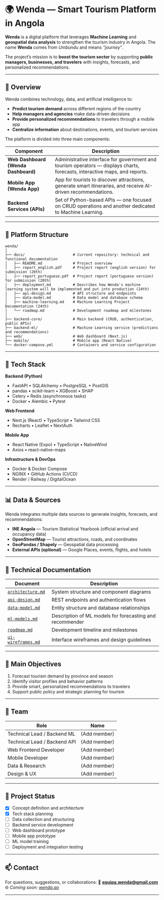 # 🌍 Wenda — Smart Tourism Platform in Angola

**Wenda** is a digital platform that leverages **Machine Learning** and **geospatial data analysis** to strengthen the tourism industry in Angola.
The name **Wenda** comes from *Umbundu* and means *“journey”*.

The project’s mission is to **boost the tourism sector** by supporting **public managers, businesses, and travelers** with insights, forecasts, and personalized recommendations.

---

## 🚀 Overview

Wenda combines technology, data, and artificial intelligence to:

* **Predict tourism demand** across different regions of the country
* **Help managers and agencies** make data-driven decisions
* **Provide personalized recommendations** to travelers through a mobile app
* **Centralize information** about destinations, events, and tourism services

The platform is divided into three main components:

| Component                           | Description                                                                                                                |
| ----------------------------------- | -------------------------------------------------------------------------------------------------------------------------- |
| **Web Dashboard (Wenda Dashboard)** | Administrative interface for government and tourism operators — displays charts, forecasts, interactive maps, and reports. |
| **Mobile App (Wenda App)**          | App for tourists to discover attractions, generate smart itineraries, and receive AI-driven recommendations.               |
| **Backend Services (APIs)**         | Set of Python-based APIs — one focused on CRUD operations and another dedicated to Machine Learning.                       |

---

## 🧱 Platform Structure

```
wenda/
│
├── docs/                      # Current repository: technical and functional documentation
│   ├── README.md              # Project overview
│   ├── report_english.pdf     # Project report (english version) for submission (20th)
│   ├── report_portuguese.pdf  # Project report (portuguese version) for submission (20th)
│   ├── deployment.md          # Describes how Wenda's machine learning system will be implemented and put into production (24th)
│   ├── api-design.md          # API structure and endpoints
│   ├── data-model.md          # Data model and database schema
│   ├── machine-learning.md    # Machine Learning Project Documentation (24th)
│   └── roadmap.md             # Development roadmap and milestones
│
├── backend-core/              # Main backend (CRUD, authentication, public APIs)
├── backend-ml/                # Machine Learning service (predictions and recommendations)
├── web/                       # Web dashboard (Next.js)
├── mobile/                    # Mobile app (React Native)
└── docker-compose.yml         # Containers and service configuration
```

---

## 🧠 Tech Stack

**Backend (Python)**

* FastAPI • SQLAlchemy • PostgreSQL + PostGIS
* pandas • scikit-learn • XGBoost • SHAP
* Celery • Redis (asynchronous tasks)
* Docker • Alembic • Pytest

**Web Frontend**

* Next.js (React) • TypeScript • Tailwind CSS
* Recharts • Leaflet • NextAuth

**Mobile App**

* React Native (Expo) • TypeScript • NativeWind
* Axios • react-native-maps

**Infrastructure & DevOps**

* Docker & Docker Compose
* NGINX • GitHub Actions (CI/CD)
* Render / Railway / DigitalOcean

---

## 📊 Data & Sources

Wenda integrates multiple data sources to generate insights, forecasts, and recommendations:

* **INE Angola** — Tourism Statistical Yearbook (official arrival and occupancy data)
* **OpenStreetMap** — Tourist attractions, roads, and coordinates
* **GeoPandas / Shapely** — Geospatial data processing
* **External APIs (optional)** — Google Places, events, flights, and hotels

---

## 🧩 Technical Documentation

| Document                                 | Description                                              |
| ---------------------------------------- | -------------------------------------------------------- |
| [`architecture.md`](./architecture.md)   | System structure and component diagrams                  |
| [`api-design.md`](./api-design.md)       | REST endpoints and authentication flows                  |
| [`data-model.md`](./data-model.md)       | Entity structure and database relationships              |
| [`ml-models.md`](./ml-models.md)         | Description of ML models for forecasting and recommender |
| [`roadmap.md`](./roadmap.md)             | Development timeline and milestones                      |
| [`ui-wireframes.md`](./ui-wireframes.md) | Interface wireframes and design guidelines               |

---

## 🌱 Main Objectives

1. Forecast tourism demand by province and season
2. Identify visitor profiles and behavior patterns
3. Provide smart, personalized recommendations to travelers
4. Support public policy and strategic planning for tourism

---

## 🤝 Team

| Role                         | Name         |
| ---------------------------- | ------------ |
| Technical Lead / Backend ML  | (Add member) |
| Technical Lead / Backend API | (Add member) |
| Web Frontend Developer       | (Add member) |
| Mobile Developer             | (Add member) |
| Data & Research              | (Add member) |
| Design & UX                  | (Add member) |

---

## 📅 Project Status

* [x] Concept definition and architecture
* [x] Tech stack planning
* [ ] Data collection and structuring
* [ ] Backend service development
* [ ] Web dashboard prototype
* [ ] Mobile app prototype
* [ ] ML model training
* [ ] Deployment and integration testing

---

## 📫 Contact

For questions, suggestions, or collaborations:
📧 **[equipa.wenda@gmail.com](mailto:equipa.wenda@gmail.com)**
🌐 *Coming soon: [wenda.ao](https://wenda.ao)*

---
